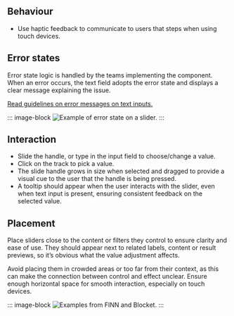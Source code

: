 ## Behaviour

- Use haptic feedback to communicate to users that steps when using touch devices.

## Error states

Error state logic is handled by the teams implementing the component. When an error occurs, the text field adopts the error state and displays a clear message explaining the issue.

[Read guidelines on error messages on text inputs.](https://www.astro-contentguide.com/05b2d7be6/p/58387b-text-input)

::: image-block
![Example of error state on a slider.](/components/slider/styling-1.svg)
:::

## Interaction

- Slide the handle, or type in the input field to choose/change a value.
- Click on the track to pick a value.
- The slide handle grows in size when selected and dragged to provide a visual cue to the user that the handle is being pressed.
- A tooltip should appear when the user interacts with the slider, even when text input is present, ensuring consistent feedback on the selected value.

## Placement

Place sliders close to the content or filters they control to ensure clarity and ease of use. They should appear next to related labels, content or result previews, so it’s obvious what the value adjustment affects.

Avoid placing them in crowded areas or too far from their context, as this can make the connection between control and effect unclear. Ensure enough horizontal space for smooth interaction, especially on touch devices.

::: image-block
![Examples from FINN and Blocket.](/components/rangeslider/styling-3.svg)
:::